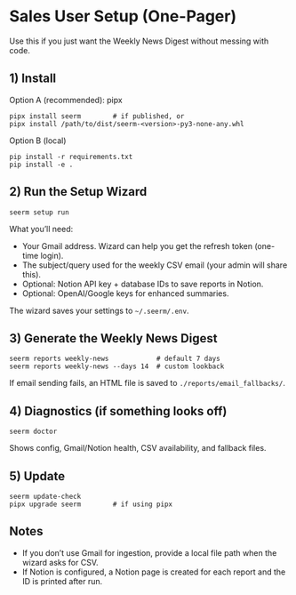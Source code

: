 # Sales User Setup (One-Pager)

Use this if you just want the Weekly News Digest without messing with code.

## 1) Install

Option A (recommended): pipx

```
pipx install seerm        # if published, or
pipx install /path/to/dist/seerm-<version>-py3-none-any.whl
```

Option B (local)

```
pip install -r requirements.txt
pip install -e .
```

## 2) Run the Setup Wizard

```
seerm setup run
```

What you’ll need:
- Your Gmail address. Wizard can help you get the refresh token (one-time login).
- The subject/query used for the weekly CSV email (your admin will share this).
- Optional: Notion API key + database IDs to save reports in Notion.
- Optional: OpenAI/Google keys for enhanced summaries.

The wizard saves your settings to `~/.seerm/.env`.

## 3) Generate the Weekly News Digest

```
seerm reports weekly-news            # default 7 days
seerm reports weekly-news --days 14  # custom lookback
```

If email sending fails, an HTML file is saved to `./reports/email_fallbacks/`.

## 4) Diagnostics (if something looks off)

```
seerm doctor
```

Shows config, Gmail/Notion health, CSV availability, and fallback files.

## 5) Update

```
seerm update-check
pipx upgrade seerm        # if using pipx
```

## Notes
- If you don’t use Gmail for ingestion, provide a local file path when the wizard asks for CSV.
- If Notion is configured, a Notion page is created for each report and the ID is printed after run.

